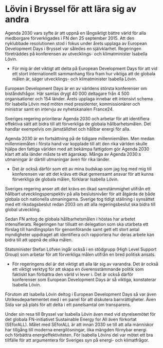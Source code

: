 # Lövin i Bryssel för att lära sig av andra

Agenda 2030 vars syfte är att uppnå en långsiktigt bättre värld för alla medborgare förverkligades i FN den 25 september 2015. Att den nyklubbade resolutionen stod i fokus under årets upplaga av European Development Days i Bryssel var således en självklarhet. Regeringen företräddes på konferensen av utvecklings- och klimatminister Isabella Lövin.

- För mig är det viktigt att delta på European Development Days för att
vid ett stort internationellt sammanhang föra fram hur viktiga att de globala
målen är, säger utvecklings- och klimatminister Isabella Lövin.

European Development Days är en av världens största konferenser om biståndsfrågor. Här samlas drygt 40 000 deltagare från 4 500 organisationer och 154 länder. Årets upplaga innebar ett intensivt schema för Isabella Lövin med möten med presidenter, kommissionärer och ministrar samt en intervju av nyhetskanalen France24.

Sveriges regering prioriterar Agenda 2030 och arbetar för att identifiera effektiva sätt att bidra till att förverkliga de globala hållbarhetsmålen. Det handlar exempelvis om jämställdhet och hållbar energi för alla.

Agenda 2030 är en fortsättning på de tidigare millenniemålen. Men medan millenniemålen i första hand var kopplade till att den rika världen skulle hjälpa den fattiga världen med att bekämpa fattigdom gör Agenda 2030 klart att alla länder måste ta ett ägarskap. Många av Agenda 2030:s utmaningar är därtill utmaningar även för rika länder.

- Det är också därför som ett av mina budskap som jag tog med mig till
konferensen var att det krävs ett ökat gemensamt ansvar för att kunna
förverkliga de globala målen, förklarar Isabella Lövin.

Sveriges regering anser att det krävs en ökad samstämmighet utifrån ett hållbart utvecklingsperspektiv på alla beslutsnivåer för att åtgärda de både globala och nationella utmaningarna. Sverige tog tidigt ställning i synsättet med ett riksdagsbeslut redan 2003 om att alla regeringsbeslut ska bidra till global utveckling.

Sedan FN antog de globala hållbarhetsmålen i höstas har arbetet intensifierats. Regeringen har tillsatt en delegation som ska utarbeta ett förslag till handlingsplan för genomförande samt gett ett stort antal myndigheter uppdraget att identifiera och rapportera hur deras arbete kan bidra till att uppnå de olika målen.

Statsminister Stefan Löfven ingår också i en stödgrupp (High Level Support Group) som arbetar för att förverkliga målen utifrån en bred politisk ansats.

- För regeringens del är det viktigt att alla lär sig av varandra. Det är också ett viktigt verktyg för att skapa en överensstämmande politik som faktiskt kan förbättra den värld vi lever i. Det är också därför konferenser som European Development Days är så viktiga, konstaterar Isabella Lövin.

Förutom att Isabella Lövin deltog i European Development Days så var även Utrikesdepartementet med i en panel för att diskutera barnrättigheter. Även Sida var på plats för att delta i ett panelsamtal om transparens.

Under sin resa till Bryssel var Isabella Lövin även med vid styrelsemötet för det globala FN-initiativet Sustainable Energy for All även förkortat (SEforALL). Målet med SEforALL är att innan 2030 se till att alla människor har tillgång till moderna energilösningar, öka mängden förnybar energi och förbättra energieffektiviteten. För Isabella Lövins del var mötet ett bra tillfälle för att argumentera för Sveriges syn på energi- och klimatfrågor.
